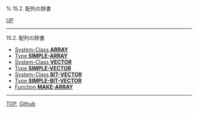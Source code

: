 % 15.2. 配列の辞書

[UP](15.html)  

---

15.2. 配列の辞書

- [System-Class **ARRAY**](15.2.array.html)
- [Type **SIMPLE-ARRAY**](15.2.simple-array.html)
- [System-Class **VECTOR**](15.2.vector-system-class.html)
- [Type **SIMPLE-VECTOR**](15.2.simple-vector.html)
- [System-Class **BIT-VECTOR**](15.2.bit-vector.html)
- [Type **SIMPLE-BIT-VECTOR**](15.2.simple-bit-vector.html)
- [Function **MAKE-ARRAY**](15.2.make-array.html)

---
[TOP](index.html),  [Github](https://github.com/nptcl/npt-japanese)

